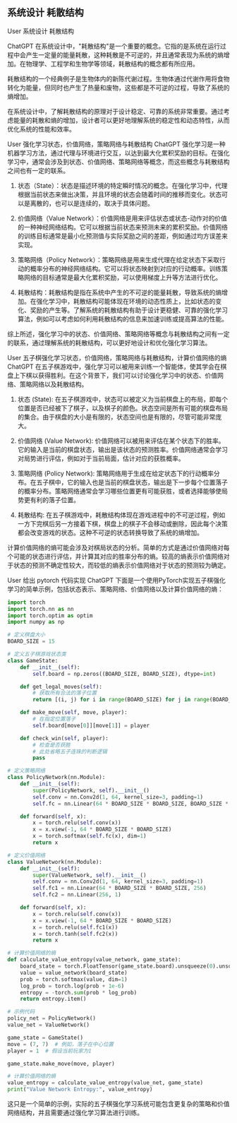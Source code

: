 ## 系统设计 耗散结构
User
系统设计 耗散结构

ChatGPT
在系统设计中，"耗散结构"是一个重要的概念。它指的是系统在运行过程中会产生一定量的能量耗散，这种耗散是不可逆的，并且通常表现为系统的熵增加。在物理学、工程学和生物学等领域，耗散结构的概念都有所应用。

耗散结构的一个经典例子是生物体内的新陈代谢过程。生物体通过代谢作用将食物转化为能量，但同时也产生了热量和废物，这些都是不可逆的过程，导致了系统的熵增加。

在系统设计中，了解耗散结构的原理对于设计稳定、可靠的系统非常重要。通过考虑能量的耗散和熵的增加，设计者可以更好地理解系统的稳定性和动态特性，从而优化系统的性能和效率。

User
强化学习状态，价值网络，策略网络与耗散结构
ChatGPT
强化学习是一种机器学习方法，通过代理与环境进行交互，以达到最大化累积奖励的目标。在强化学习中，通常会涉及到状态、价值网络、策略网络等概念，而这些概念与耗散结构之间也有一定的联系。

1. 状态（State）：状态是描述环境的特定瞬时情况的概念。在强化学习中，代理根据当前状态来做出决策，并且环境的状态会随着时间的推移而变化。状态可以是离散的，也可以是连续的，取决于具体问题。

2. 价值网络（Value Network）：价值网络是用来评估状态或状态-动作对的价值的一种神经网络结构。它可以根据当前状态来预测未来的累积奖励。价值网络的训练目标通常是最小化预测值与实际奖励之间的差距，例如通过均方误差来实现。

3. 策略网络（Policy Network）：策略网络是用来生成代理在给定状态下采取行动的概率分布的神经网络结构。它可以将状态映射到对应的行动概率。训练策略网络的目标通常是最大化累积奖励，可以使用梯度上升等方法进行优化。

4. 耗散结构：耗散结构是指在系统中产生的不可逆的能量耗散，导致系统的熵增加。在强化学习中，耗散结构可能体现在环境的动态性质上，比如状态的变化、奖励的产生等。了解系统的耗散结构有助于设计更稳健、可靠的强化学习算法，例如可以考虑如何利用耗散结构的信息来加速训练或提高算法的性能。

综上所述，强化学习中的状态、价值网络、策略网络等概念与耗散结构之间有一定的联系，通过理解系统的耗散结构，可以更好地设计和优化强化学习算法。

User
五子棋强化学习状态，价值网络，策略网络与耗散结构，计算价值网络的熵
ChatGPT
在五子棋游戏中，强化学习可以被用来训练一个智能体，使其学会在棋盘上下棋以获得胜利。在这个背景下，我们可以讨论强化学习中的状态、价值网络、策略网络以及耗散结构。

1. 状态 (State):
在五子棋游戏中，状态可以被定义为当前棋盘上的布局，即每个位置是否已经被下了棋子，以及棋子的颜色。状态空间是所有可能的棋盘布局的集合。由于棋盘的大小是有限的，状态空间也是有限的，尽管可能非常庞大。

2. 价值网络 (Value Network):
价值网络可以被用来评估在某个状态下的胜率。它的输入是当前的棋盘状态，输出是该状态的预测胜率。价值网络通常会学习对局势进行评估，例如对于当前局面，估计对应的获胜概率。

3. 策略网络 (Policy Network):
策略网络用于生成在给定状态下的行动概率分布。在五子棋中，它的输入也是当前的棋盘状态，输出是下一步每个位置落子的概率分布。策略网络通常会学习哪些位置更有可能获胜，或者选择能够使局势更有利的落子位置。

4. 耗散结构:
在五子棋游戏中，耗散结构体现在游戏进程中的不可逆过程，例如一方下完棋后另一方接着下棋，棋盘上的棋子不会移动或删除，因此每个决策都会改变游戏的状态。这种不可逆的状态转换导致了系统的熵增加。

计算价值网络的熵可能会涉及对棋局状态的分析。简单的方式是通过价值网络对每个可能的状态进行评估，并计算其对应的胜率分布的熵。较高的熵表示价值网络对于状态的预测不确定性较大，而较低的熵表示价值网络对于状态的预测较为确定。

User
给出 pytorch 代码实现
ChatGPT
下面是一个使用PyTorch实现五子棋强化学习的简单示例，包括状态表示、策略网络、价值网络以及计算价值网络的熵：


```python
import torch
import torch.nn as nn
import torch.optim as optim
import numpy as np

# 定义棋盘大小
BOARD_SIZE = 15

# 定义五子棋游戏状态类
class GameState:
    def __init__(self):
        self.board = np.zeros((BOARD_SIZE, BOARD_SIZE), dtype=int)

    def get_legal_moves(self):
        # 获取所有合法的落子位置
        return [(i, j) for i in range(BOARD_SIZE) for j in range(BOARD_SIZE) if self.board[i][j] == 0]

    def make_move(self, move, player):
        # 在指定位置落子
        self.board[move[0]][move[1]] = player

    def check_win(self, player):
        # 检查是否获胜
        # 此处省略五子连珠的判断逻辑
        pass

# 定义策略网络
class PolicyNetwork(nn.Module):
    def __init__(self):
        super(PolicyNetwork, self).__init__()
        self.conv = nn.Conv2d(1, 64, kernel_size=3, padding=1)
        self.fc = nn.Linear(64 * BOARD_SIZE * BOARD_SIZE, BOARD_SIZE * BOARD_SIZE)

    def forward(self, x):
        x = torch.relu(self.conv(x))
        x = x.view(-1, 64 * BOARD_SIZE * BOARD_SIZE)
        x = torch.softmax(self.fc(x), dim=1)
        return x

# 定义价值网络
class ValueNetwork(nn.Module):
    def __init__(self):
        super(ValueNetwork, self).__init__()
        self.conv = nn.Conv2d(1, 64, kernel_size=3, padding=1)
        self.fc1 = nn.Linear(64 * BOARD_SIZE * BOARD_SIZE, 256)
        self.fc2 = nn.Linear(256, 1)

    def forward(self, x):
        x = torch.relu(self.conv(x))
        x = x.view(-1, 64 * BOARD_SIZE * BOARD_SIZE)
        x = torch.relu(self.fc1(x))
        x = torch.tanh(self.fc2(x))
        return x

# 计算价值网络的熵
def calculate_value_entropy(value_network, game_state):
    board_state = torch.FloatTensor(game_state.board).unsqueeze(0).unsqueeze(0)
    value = value_network(board_state)
    prob = torch.softmax(value, dim=1)
    log_prob = torch.log(prob + 1e-6)
    entropy = -torch.sum(prob * log_prob)
    return entropy.item()

# 示例代码
policy_net = PolicyNetwork()
value_net = ValueNetwork()

game_state = GameState()
move = (7, 7)  # 例如，落子在中心位置
player = 1  # 假设当前玩家为1

game_state.make_move(move, player)

# 计算价值网络的熵
value_entropy = calculate_value_entropy(value_net, game_state)
print("Value Network Entropy:", value_entropy)

```
这只是一个简单的示例，实际的五子棋强化学习系统可能包含更复杂的策略和价值网络结构，并且需要通过强化学习算法进行训练。